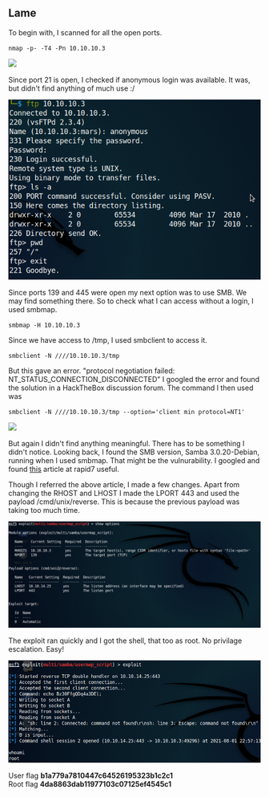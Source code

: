## Lame

To begin with, I scanned for all the open ports.
```
nmap -p- -T4 -Pn 10.10.10.3
```
![](images/lame-nmap1.png)

Since port 21 is open, I checked if anonymous login was available. It was, but didn't find anything of much use :/

![](images/lame-ftp.png)

Since ports 139 and 445 were open my next option was to use SMB. We may find something there. So to check what I can access without a login, I used smbmap.
```
smbmap -H 10.10.10.3
```
Since we have access to /tmp, I used smbclient to access it.
```
smbclient -N ////10.10.10.3/tmp
```
But this gave an error. "protocol negotiation failed: NT_STATUS_CONNECTION_DISCONNECTED"
I googled the error and found the solution in a HackTheBox discussion forum. The command I then used was

```
smbclient -N ////10.10.10.3/tmp --option='client min protocol=NT1'
```
![](images/lame-smb.png)

But again I didn't find anything meaningful. There has to be something I didn't notice. Looking back, I found the SMB version, Samba 3.0.20-Debian, running when I used smbmap. That might be the vulnurability. I googled and found [this](https://www.rapid7.com/db/modules/exploit/multi/samba/usermap_script/) article at rapid7 useful.

Though I referred the above article, I made a few changes. Apart from changing the RHOST and LHOST I made the LPORT 443 and used the payload /cmd/unix/reverse. This is because the previous payload was taking too much time.

![](images/lame-msf1.png)

The exploit ran quickly and I got the shell, that too as root. No privilage escalation. Easy!

![](images/lame-msf2.png)


User flag **b1a779a7810447c64526195323b1c2c1**   
Root flag **4da8863dab11977103c07125ef4545c1**

